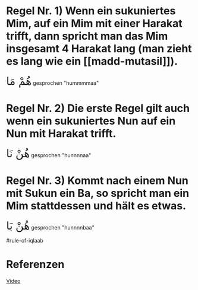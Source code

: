 # Regel Nr. 1) Wenn ein sukuniertes Mim, auf ein Mim mit einer Harakat trifft, dann spricht man das Mim insgesamt 4 Harakat lang (man zieht es lang wie ein [[madd-mutasil]]).

<span style="font-size: 22pt">هُمْ مَا</span>
gesprochen "hummmmaa"

# Regel Nr. 2) Die erste Regel gilt auch wenn ein sukuniertes Nun auf ein Nun mit Harakat trifft.

<span style="font-size: 22pt">هُنْ نَا</span>
gesprochen "hunnnnaa"

# Regel Nr. 3) Kommt nach einem Nun mit Sukun ein Ba, so spricht man ein Mim stattdessen und hält es etwas.

<span style="font-size: 22pt">هُنْ بَا</span>
gesprochen "hunnnnbaa"

#rule-of-iqlaab

# Referenzen
[Video](https://youtu.be/-vh7b80Eolk)